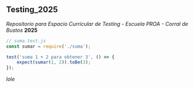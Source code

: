 ## Testing_2025

*Repositorio para Espacio Curricular de Testing - Escuela PROA - Corral de Bustos*
**2025**

``` JavaScript
// suma.test.js
const sumar = require('./suma');

test('suma 1 + 2 para obtener 3', () => {
    expect(sumar(1, 2)).toBe(3);
});
```

_*lole*_
